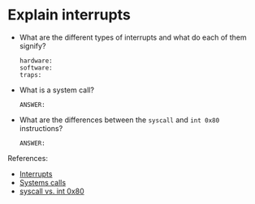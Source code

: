 # Explain interrupts

- What are the different types of interrupts and what do each of them signify?

    ```text
    hardware:
    software:
    traps:
    ```

- What is a system call?

    ```text
    ANSWER:
    ```

- What are the differences between the `syscall` and `int 0x80` instructions?

    ```text
    ANSWER:
    ```


References:

- [Interrupts](https://web.archive.org/web/20200328210651/http://faculty.salina.k-state.edu/tim/ossg/Introduction/OSworking.html)
- [Systems calls](https://web.archive.org/web/20200415064717/http://faculty.salina.k-state.edu/tim/ossg/Introduction/sys_calls.html)
- [syscall vs. int 0x80](https://stackoverflow.com/questions/12806584/what-is-better-int-0x80-or-syscall)
